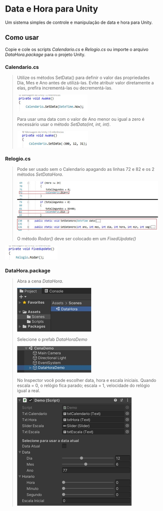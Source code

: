 # Data e Hora para Unity

Um sistema simples de controle e manipulação de data e hora para Unity.

## Como usar

Copie e cole os scripts *Calendario.cs* e *Relogio.cs* ou importe o arquivo *DataHora.package* para o projeto Unity.

### Calendario.cs

>Utilize os métodos SetData() para definir o valor das propriedades Dia, Mes e Ano antes de utilizá-las. Evite atribuir valor diretamente a elas, prefira incrementá-las ou decrementá-las.
>
>![Calendario.SetData(DateTime)](https://github.com/GabrielMendesMelo/Data-Hora-Unity/blob/main/img/00calendario-awake.jpg)
>
>Para usar uma data com o valor de Ano menor ou igual a zero é necessário usar o método *SetData(int, int, int)*.
>
>![Calendario.SetData(int, int, int)](https://github.com/GabrielMendesMelo/Data-Hora-Unity/blob/main/img/01calendario-awake.jpg)

### Relogio.cs

>Pode ser usado sem o Calendario apagando as linhas 72 e 82 e os 2 métodos *SetDataHora*.
>
>![Relogio sem Calendario](https://github.com/GabrielMendesMelo/Data-Hora-Unity/blob/main/img/02relogio-calendario.jpg)
>
>O método *Rodar()* deve ser colocado em um *FixedUpdate()*
>
![Relogio.FixedUpdate()](https://github.com/GabrielMendesMelo/Data-Hora-Unity/blob/main/img/03relogio-update.jpg)

### DataHora.package

>Abra a cena *DataHora*.
>
>![Project->Assets->Scenes->DataHora.unity](https://github.com/GabrielMendesMelo/Data-Hora-Unity/blob/main/img/04demo-scenes.jpg)
>
>Selecione o prefab *DataHoraDemo*
>
>![Hierarchy->DataHoraDemo](https://github.com/GabrielMendesMelo/Data-Hora-Unity/blob/main/img/05demo-hierarchy.jpg)
>
>No Inspector você pode escolher data, hora e escala iniciais. Quando escala = 0, o relógio fica parado; escala = 1, velocidade do relógio igual a real.
>
>![Inspector->Demo(Script)](https://github.com/GabrielMendesMelo/Data-Hora-Unity/blob/main/img/06demo-inspector.jpg)
